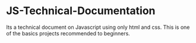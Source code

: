 # JS-Technical-Documentation
Its a technical document on Javascript using only html and css. This is one of the basics projects recommended to beginners.
